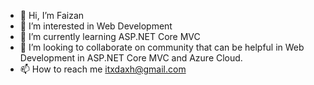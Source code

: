- 👋 Hi, I’m Faizan
- 👀 I’m interested in Web Development
- 🌱 I’m currently learning ASP.NET Core MVC
- 💞️ I’m looking to collaborate on community that can be helpful in Web Development in ASP.NET Core MVC and Azure Cloud.
- 📫 How to reach me itxdaxh@gmail.com

<!---
itxfb/itxfb is a ✨ special ✨ repository because its `README.md` (this file) appears on your GitHub profile.
You can click the Preview link to take a look at your changes.
--->
